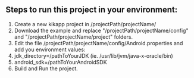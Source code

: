 ## Steps to run this project in your environment:
1. Create a new kikapp project in /projectPath/projectName/
2. Download the example and replace "/projectPath/projectName/config" and "/projectPath/projectName/project" folders.
3. Edit the file /projectPath/projectName/config/Android.properties and add you environment values:
  1. jdk_directory=/pathToYourJDK (ie. /usr/lib/jvm/java-x-oracle/bin)
  2. android_sdk=/pathToYourAndroidSDK
4. Build and Run the project.

